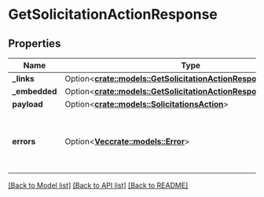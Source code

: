 # GetSolicitationActionResponse

## Properties

Name | Type | Description | Notes
------------ | ------------- | ------------- | -------------
**_links** | Option<[**crate::models::GetSolicitationActionResponseLinks**](GetSolicitationActionResponse__links.md)> |  | [optional]
**_embedded** | Option<[**crate::models::GetSolicitationActionResponseEmbedded**](GetSolicitationActionResponse__embedded.md)> |  | [optional]
**payload** | Option<[**crate::models::SolicitationsAction**](SolicitationsAction.md)> |  | [optional]
**errors** | Option<[**Vec<crate::models::Error>**](Error.md)> | A list of error responses returned when a request is unsuccessful. | [optional]

[[Back to Model list]](../README.md#documentation-for-models) [[Back to API list]](../README.md#documentation-for-api-endpoints) [[Back to README]](../README.md)


